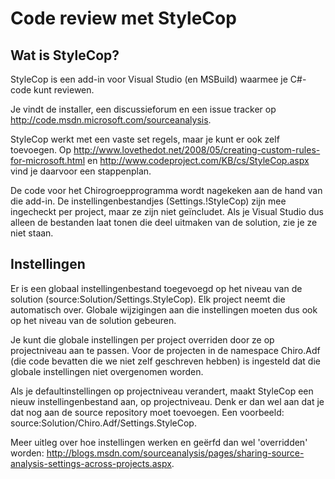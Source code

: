 Code review met StyleCop
========================

Wat is StyleCop?
----------------

StyleCop is een add-in voor Visual Studio (en MSBuild) waarmee je
C\#-code kunt reviewen.

Je vindt de installer, een discussieforum en een issue tracker op
http://code.msdn.microsoft.com/sourceanalysis.

StyleCop werkt met een vaste set regels, maar je kunt er ook zelf
toevoegen. Op
http://www.lovethedot.net/2008/05/creating-custom-rules-for-microsoft.html
en http://www.codeproject.com/KB/cs/StyleCop.aspx vind je daarvoor een
stappenplan.

De code voor het Chirogroepprogramma wordt nagekeken aan de hand van die
add-in. De instellingenbestandjes (Settings.!StyleCop) zijn mee
ingecheckt per project, maar ze zijn niet geïncludet. Als je Visual
Studio dus alleen de bestanden laat tonen die deel uitmaken van de
solution, zie je ze niet staan.

Instellingen
------------

Er is een globaal instellingenbestand toegevoegd op het niveau van de
solution (source:Solution/Settings.StyleCop). Elk project neemt die
automatisch over. Globale wijzigingen aan die instellingen moeten dus
ook op het niveau van de solution gebeuren.

Je kunt die globale instellingen per project overriden door ze op
projectniveau aan te passen. Voor de projecten in de namespace Chiro.Adf
(die code bevatten die we niet zelf geschreven hebben) is ingesteld dat
die globale instellingen niet overgenomen worden.

Als je defaultinstellingen op projectniveau verandert, maakt StyleCop
een nieuw instellingenbestand aan, op projectniveau. Denk er dan wel aan
dat je dat nog aan de source repository moet toevoegen. Een voorbeeld:
source:Solution/Chiro.Adf/Settings.StyleCop.

Meer uitleg over hoe instellingen werken en geërfd dan wel 'overridden'
worden:
http://blogs.msdn.com/sourceanalysis/pages/sharing-source-analysis-settings-across-projects.aspx.
